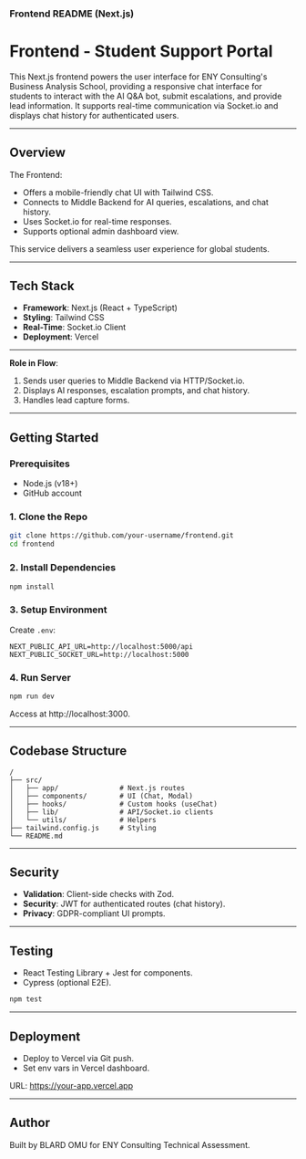 ### Frontend README (Next.js)

# Frontend - Student Support Portal

This Next.js frontend powers the user interface for ENY Consulting's Business Analysis School, providing a responsive chat interface for students to interact with the AI Q&A bot, submit escalations, and provide lead information. It supports real-time communication via Socket.io and displays chat history for authenticated users.

---

## Overview

The Frontend:

* Offers a mobile-friendly chat UI with Tailwind CSS.
* Connects to Middle Backend for AI queries, escalations, and chat history.
* Uses Socket.io for real-time responses.
* Supports optional admin dashboard view.

This service delivers a seamless user experience for global students.

---

## Tech Stack

* **Framework**: Next.js (React + TypeScript)
* **Styling**: Tailwind CSS
* **Real-Time**: Socket.io Client
* **Deployment**: Vercel

---

**Role in Flow**:
1. Sends user queries to Middle Backend via HTTP/Socket.io.
2. Displays AI responses, escalation prompts, and chat history.
3. Handles lead capture forms.

---

## Getting Started

### Prerequisites

* Node.js (v18+)
* GitHub account

### 1. Clone the Repo

```bash
git clone https://github.com/your-username/frontend.git
cd frontend
```

### 2. Install Dependencies

```bash
npm install
```

### 3. Setup Environment

Create `.env`:

```env
NEXT_PUBLIC_API_URL=http://localhost:5000/api
NEXT_PUBLIC_SOCKET_URL=http://localhost:5000
```

### 4. Run Server

```bash
npm run dev
```

Access at http://localhost:3000.

---

## Codebase Structure

```
/
├── src/
│   ├── app/               # Next.js routes
│   ├── components/        # UI (Chat, Modal)
│   ├── hooks/             # Custom hooks (useChat)
│   ├── lib/               # API/Socket.io clients
│   └── utils/             # Helpers
├── tailwind.config.js     # Styling
└── README.md
```

---

## Security

* **Validation**: Client-side checks with Zod.
* **Security**: JWT for authenticated routes (chat history).
* **Privacy**: GDPR-compliant UI prompts.

---

## Testing

* React Testing Library + Jest for components.
* Cypress (optional E2E).

```bash
npm test
```

---

## Deployment

* Deploy to Vercel via Git push.
* Set env vars in Vercel dashboard.

URL: https://your-app.vercel.app

---

## Author

Built by BLARD OMU for ENY Consulting Technical Assessment.